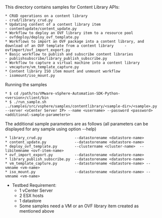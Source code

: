 This directory contains samples for Content Library APIs:

    * CRUD operations on a content library                                                                                  - crud/library_crud.py
    * Updating content of a content library item                                                                            - contentupdate/content_update.py
    * Workflow to deploy an OVF library item to a resource pool                                                             - ovfdeploy/deploy_ovf_template.py
    * Workflows to import an OVF package into a content library, and download of an OVF template from a content library     - ovfimport/ovf_import_export.py
    * Basic workflow to publish and subscribe content libraries                                                             - publishsubscribe/library_publish_subscribe.py
    * Workflow to capture a virtual machine into a content library                                                          - vmcapture/vm_template_capture.py
    * Content library ISO item mount and unmount workflow                                                                   - isomount/iso_mount.py

Running the samples

    * $ cd /path/to/VMware-vSphere-Automation-SDK-Python-<version>/client/bin
    * $ ./run_sample.sh ../samples/src/vsphere/samples/contentlibrary/<sample-dir>/<sample>.py --server <vCenter Server IP> --name <username> --password <password> <additional-sample-parameters>

The additional sample parameters are as follows (all parameters can be displayed for any sample using option --help)

    * library_crud.py               --datastorename <datastore-name>
    * content_update.py             --datastorename <datastore-name>
    * deploy_ovf_template.py        --clustername <cluster-name>  --libitemname <ovf-item-name>
    * ovf_import_export.py          --datastorename <datastore-name>
    * library_publish_subscribe.py  --datastorename <datastore-name>
    * vm_template_capture.py        --datastorename <datastore-name> --vmname <vm-name>
    * iso_mount.py                  --datastorename <datastore-name> --vmname <vm-name>

* Testbed Requirement:
    - 1 vCenter Server
    - 2 ESX hosts
    - 1 datastore
    - Some samples need a VM or an OVF library item created as mentioned above

